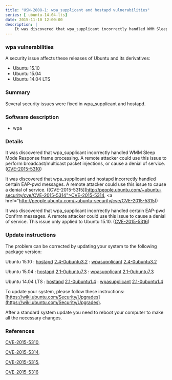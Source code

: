 ```yaml
---
title: "USN-2808-1: wpa_supplicant and hostapd vulnerabilities"
series: [ ubuntu-14.04-lts]
date: 2015-11-10 12:00:00
description: |
    It was discovered that wpa_supplicant incorrectly handled WMM Sleep Mode Response frame processing. A remote attacker could use this issue to perform broadcast/multicast packet injections, or cause a denial of service. ([CVE-2015-5310](http://people.ubuntu.com/~ubuntu-security/cve/CVE-2015-5310))
--- 
```

 
 


### wpa vulnerabilities

A security issue affects these releases of Ubuntu and its derivatives:

* Ubuntu 15.10
* Ubuntu 15.04
* Ubuntu 14.04 LTS

### Summary

Several security issues were fixed in wpa_supplicant and hostapd. 

### Software description

* wpa 

### Details

It was discovered that wpa_supplicant incorrectly handled WMM Sleep Mode Response frame processing. A remote attacker could use this issue to perform broadcast/multicast packet injections, or cause a denial of service. ([CVE-2015-5310](http://people.ubuntu.com/~ubuntu-security/cve/CVE-2015-5310))

It was discovered that wpa_supplicant and hostapd incorrectly handled certain EAP-pwd messages. A remote attacker could use this issue to cause a denial of service. ([CVE-2015-5315](http://people.ubuntu.com/~ubuntu-security/cve/CVE-2015-5314">CVE-2015-5314</a>, <a href="http://people.ubuntu.com/~ubuntu-security/cve/CVE-2015-5315))

It was discovered that wpa_supplicant incorrectly handled certain EAP-pwd Confirm messages. A remote attacker could use this issue to cause a denial of service. This issue only applied to Ubuntu 15.10. ([CVE-2015-5316](http://people.ubuntu.com/~ubuntu-security/cve/CVE-2015-5316)) 

### Update instructions

The problem can be corrected by updating your system to the following package version:

Ubuntu 15.10
 : [hostapd](https://launchpad.net/ubuntu/+source/wpa) <span> [2.4-0ubuntu3.2](https://launchpad.net/ubuntu/+source/wpa/2.4-0ubuntu3.2) </span> 
 : [wpasupplicant](https://launchpad.net/ubuntu/+source/wpa) <span> [2.4-0ubuntu3.2](https://launchpad.net/ubuntu/+source/wpa/2.4-0ubuntu3.2) </span> 

Ubuntu 15.04
 : [hostapd](https://launchpad.net/ubuntu/+source/wpa) <span> [2.1-0ubuntu7.3](https://launchpad.net/ubuntu/+source/wpa/2.1-0ubuntu7.3) </span> 
 : [wpasupplicant](https://launchpad.net/ubuntu/+source/wpa) <span> [2.1-0ubuntu7.3](https://launchpad.net/ubuntu/+source/wpa/2.1-0ubuntu7.3) </span> 

Ubuntu 14.04 LTS
 : [hostapd](https://launchpad.net/ubuntu/+source/wpa) <span> [2.1-0ubuntu1.4](https://launchpad.net/ubuntu/+source/wpa/2.1-0ubuntu1.4) </span> 
 : [wpasupplicant](https://launchpad.net/ubuntu/+source/wpa) <span> [2.1-0ubuntu1.4](https://launchpad.net/ubuntu/+source/wpa/2.1-0ubuntu1.4) </span> 

To update your system, please follow these instructions: [https://wiki.ubuntu.com/Security/Upgrades](https://wiki.ubuntu.com/Security/Upgrades).

After a standard system update you need to reboot your computer to make all the necessary changes. 

### References

 
 [CVE-2015-5310](http://people.ubuntu.com/~ubuntu-security/cve/CVE-2015-5310), 

 [CVE-2015-5314](http://people.ubuntu.com/~ubuntu-security/cve/CVE-2015-5314), 

 [CVE-2015-5315](http://people.ubuntu.com/~ubuntu-security/cve/CVE-2015-5315), 

 [CVE-2015-5316](http://people.ubuntu.com/~ubuntu-security/cve/CVE-2015-5316)
 

